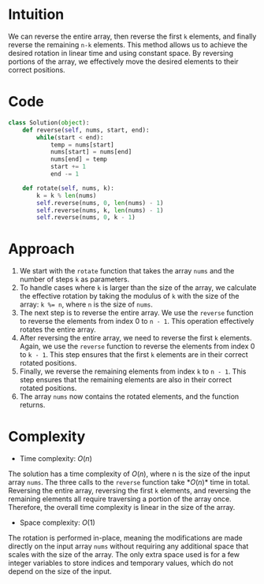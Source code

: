# Intuition

We can reverse the entire array, then reverse the first `k` elements, and finally reverse the remaining `n-k` elements. This method allows us to achieve the desired rotation in linear time and using constant space. By reversing portions of the array, we effectively move the desired elements to their correct positions.

# Code

```python
class Solution(object):
    def reverse(self, nums, start, end):
        while(start < end):
            temp = nums[start]
            nums[start] = nums[end]
            nums[end] = temp
            start += 1
            end -= 1

    def rotate(self, nums, k):
        k = k % len(nums)
        self.reverse(nums, 0, len(nums) - 1)
        self.reverse(nums, k, len(nums) - 1)
        self.reverse(nums, 0, k - 1)
```

# Approach

1. We start with the `rotate` function that takes the array `nums` and the number of steps `k` as parameters.
2. To handle cases where `k` is larger than the size of the array, we calculate the effective rotation by taking the modulus of `k` with the size of the array: `k %= n`, where `n` is the size of `nums`.
3. The next step is to reverse the entire array. We use the `reverse` function to reverse the elements from index 0 to `n - 1`. This operation effectively rotates the entire array.
4. After reversing the entire array, we need to reverse the first `k` elements. Again, we use the `reverse` function to reverse the elements from index 0 to `k - 1`. This step ensures that the first `k` elements are in their correct rotated positions.
5. Finally, we reverse the remaining elements from index `k` to `n - 1`. This step ensures that the remaining elements are also in their correct rotated positions.
6. The array `nums` now contains the rotated elements, and the function returns.

# Complexity

- Time complexity: $O(n)$

The solution has a time complexity of $O(n)$, where n is the size of the input array `nums`. The three calls to the `reverse` function take $*O(n)*$ time in total. Reversing the entire array, reversing the first `k` elements, and reversing the remaining elements all require traversing a portion of the array once. Therefore, the overall time complexity is linear in the size of the array.

- Space complexity: $O(1)$

The rotation is performed in-place, meaning the modifications are made directly on the input array `nums` without requiring any additional space that scales with the size of the array. The only extra space used is for a few integer variables to store indices and temporary values, which do not depend on the size of the input.